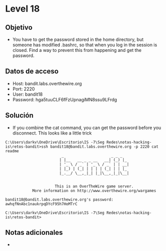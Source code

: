 # Level 18

## Objetivo
- You have to get the password stored in the home directory, but someone has modified .bashrc, so that when you log in the session is closed. Find a way to prevent this from happening and get the password.

## Datos de acceso
- Host: bandit.labs.overthewire.org
- Port: 2220
- User: bandit18
- Password: hga5tuuCLF6fFzUpnagiMN8ssu9LFrdg

## Solución
- If you combine the cat command, you can get the password before you disconnect. This looks like a little trick
```
C:\Users\darkv\OneDrive\Escritorio\IS -7\Seg Redes\notas-hacking-is\retos-bandit>ssh bandit18@bandit.labs.overthewire.org -p 2220 cat readme
                         _                     _ _ _
                        | |__   __ _ _ __   __| (_) |_
                        | '_ \ / _` | '_ \ / _` | | __|
                        | |_) | (_| | | | | (_| | | |_
                        |_.__/ \__,_|_| |_|\__,_|_|\__|


                      This is an OverTheWire game server.
            More information on http://www.overthewire.org/wargames

bandit18@bandit.labs.overthewire.org's password:
awhqfNnAbc1naukrpqDYcF95h7HoMTrC

C:\Users\darkv\OneDrive\Escritorio\IS -7\Seg Redes\notas-hacking-is\retos-bandit>
```

## Notas adicionales
- 